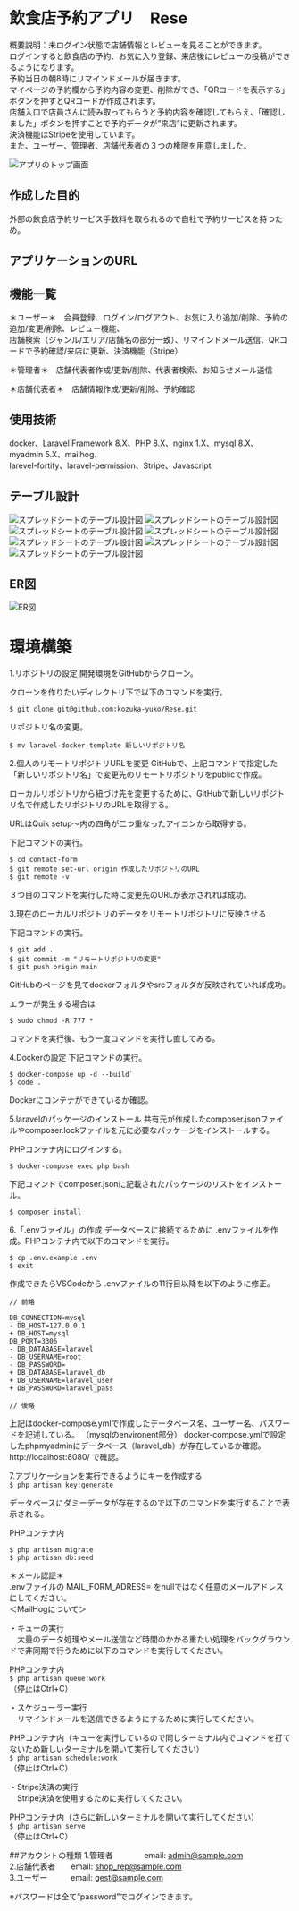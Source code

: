 # 飲食店予約アプリ　Rese
概要説明：未ログイン状態で店舗情報とレビューを見ることができます。  
ログインすると飲食店の予約、お気に入り登録、来店後にレビューの投稿ができるようになります。  
予約当日の朝8時にリマインドメールが届きます。  
マイページの予約欄から予約内容の変更、削除ができ、「QRコードを表示する」ボタンを押すとQRコードが作成されます。  
店舗入口で店員さんに読み取ってもらうと予約内容を確認してもらえ、「確認しました」ボタンを押すことで予約データが”来店”に更新されます。  
決済機能はStripeを使用しています。  
また、ユーザー、管理者、店舗代表者の３つの権限を用意しました。

![アプリのトップ画面](./docs/top_screen.png)

## 作成した目的
外部の飲食店予約サービス手数料を取られるので自社で予約サービスを持つため。

## アプリケーションのURL


## 機能一覧
＊ユーザー＊　会員登録、ログイン/ログアウト、お気に入り追加/削除、予約の追加/変更/削除、レビュー機能、  
             店舗検索（ジャンル/エリア/店舗名の部分一致）、リマインドメール送信、QRコードで予約確認/来店に更新、決済機能（Stripe）

＊管理者＊　店舗代表者作成/更新/削除、代表者検索、お知らせメール送信

＊店舗代表者＊　店舗情報作成/更新/削除、予約確認


## 使用技術
docker、Laravel Framework 8.X、PHP 8.X、nginx 1.X、mysql 8.X、myadmin 5.X、mailhog、  
larevel-fortify、laravel-permission、Stripe、Javascript


## テーブル設計
![スプレッドシートのテーブル設計図](./docs/table-1.png)
![スプレッドシートのテーブル設計図](./docs/table-2.png)
![スプレッドシートのテーブル設計図](./docs/table-3.png)
![スプレッドシートのテーブル設計図](./docs/table-4.png)
![スプレッドシートのテーブル設計図](./docs/table-5.png)
![スプレッドシートのテーブル設計図](./docs/table-6.png)
![スプレッドシートのテーブル設計図](./docs/table-7.png)
## ER図
![ER図](./docs/er.drawio.png)

# 環境構築
1.リポジトリの設定
開発環境をGitHubからクローン。

クローンを作りたいディレクトリ下で以下のコマンドを実行。

`$ git clone git@github.com:kozuka-yuko/Rese.git`

リポジトリ名の変更。

`$ mv laravel-docker-template 新しいリポジトリ名`

2.個人のリモートリポジトリURLを変更
GitHubで、上記コマンドで指定した「新しいリポジトリ名」で変更先のリモートリポジトリをpublicで作成。

ローカルリポジトリから紐づけ先を変更するために、GitHubで新しいリポジトリ名で作成したリポジトリのURLを取得する。

URLはQuik setup～内の四角が二つ重なったアイコンから取得する。

下記コマンドの実行。
```
$ cd contact-form
$ git remote set-url origin 作成したリポジトリのURL
$ git remote -v
```
３つ目のコマンドを実行した時に変更先のURLが表示されれば成功。

3.現在のローカルリポジトリのデータをリモートリポジトリに反映させる

下記コマンドの実行。
```
$ git add .
$ git commit -m "リモートリポジトリの変更"
$ git push origin main
```
GitHubのページを見てdockerフォルダやsrcフォルダが反映されていれば成功。

エラーが発生する場合は

`$ sudo chmod -R 777 *`

コマンドを実行後、もう一度コマンドを実行し直してみる。

4.Dockerの設定
下記コマンドの実行。
```
$ docker-compose up -d --build`
$ code .
```
Dockerにコンテナができているか確認。

5.laravelのパッケージのインストール
共有元が作成したcomposer.jsonファイルやcomposer.lockファイルを元に必要なパッケージをインストールする。

PHPコンテナ内にログインする。

`$ docker-compose exec php bash`

下記コマンドでcomposer.jsonに記載されたパッケージのリストをインストール。

`$ composer install`

6.「.envファイル」の作成
データベースに接続するために .envファイルを作成。PHPコンテナ内で以下のコマンドを実行。
```
$ cp .env.example .env
$ exit
```
作成できたらVSCodeから .envファイルの11行目以降を以下のように修正。
```
// 前略

DB_CONNECTION=mysql
- DB_HOST=127.0.0.1
+ DB_HOST=mysql
DB_PORT=3306
- DB_DATABASE=laravel
- DB_USERNAME=root
- DB_PASSWORD=
+ DB_DATABASE=laravel_db
+ DB_USERNAME=laravel_user
+ DB_PASSWORD=laravel_pass

// 後略
```
上記はdocker-compose.ymlで作成したデータベース名、ユーザー名、パスワードを記述している。
（mysqlのenvironent部分）
docker-compose.ymlで設定したphpmyadminにデータベース（laravel_db）が存在しているか確認。
http://localhost:8080/ で確認。

7.アプリケーションを実行できるようにキーを作成する  
`$ php artisan key:generate`

データベースにダミーデータが存在するので以下のコマンドを実行することで表示される。

PHPコンテナ内  
```
$ php artisan migrate
$ php artisan db:seed
```


＊メール認証＊  
.envファイルの MAIL_FORM_ADRESS= をnullではなく任意のメールアドレスにしてください。  
＜MailHogについて＞


・キューの実行  
　大量のデータ処理やメール送信など時間のかかる重たい処理をバックグラウンドで非同期で行うために以下のコマンドを実行してください。  
 
 PHPコンテナ内  
 `$ php artisan queue:work`  
（停止はCtrl+C）

 ・スケジューラー実行  
 　リマインドメールを送信できるようにするために実行してください。  

  PHPコンテナ内（キューを実行しているので同じターミナル内でコマンドを打てないため新しいターミナルを開いて実行してください）  
  `$ php artisan schedule:work`  
  （停止はCtrl+C）  

  ・Stripe決済の実行  
  　Stripe決済を使用するために実行してください。  

   PHPコンテナ内（さらに新しいターミナルを開いて実行してください）  
   `$ php artisan serve`  
   （停止はCtrl+C）  


   ##アカウントの種類
   1.管理者　　　　email: admin@sample.com  
   2.店舗代表者　　email: shop_rep@sample.com  
   3.ユーザー　　　email: gest@sample.com  
   
   ※パスワードは全て”password”でログインできます。
   
